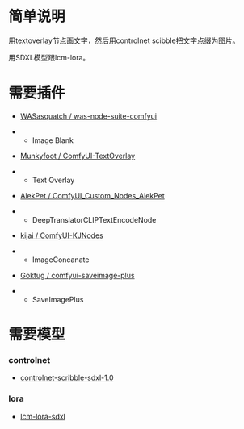 # 简单说明

用textoverlay节点画文字，然后用controlnet scibble把文字点缀为图片。

用SDXL模型跟lcm-lora。

# 需要插件

- [WASasquatch / was-node-suite-comfyui](https://github.com/WASasquatch/was-node-suite-comfyui)
- - Image Blank

- [Munkyfoot / ComfyUI-TextOverlay](https://github.com/Munkyfoot/ComfyUI-TextOverlay)
- - Text Overlay

- [AlekPet / ComfyUI_Custom_Nodes_AlekPet](https://github.com/AlekPet/ComfyUI_Custom_Nodes_AlekPet)
- - DeepTranslatorCLIPTextEncodeNode

- [kijai / ComfyUI-KJNodes](https://github.com/kijai/ComfyUI-KJNodes)
- - ImageConcanate

- [Goktug / comfyui-saveimage-plus](https://github.com/Goktug/comfyui-saveimage-plus)
- - SaveImagePlus

# 需要模型
### controlnet
- [controlnet-scribble-sdxl-1.0](https://huggingface.co/xinsir/controlnet-scribble-sdxl-1.0)

### lora
- [lcm-lora-sdxl](https://huggingface.co/latent-consistency/lcm-lora-sdxl)